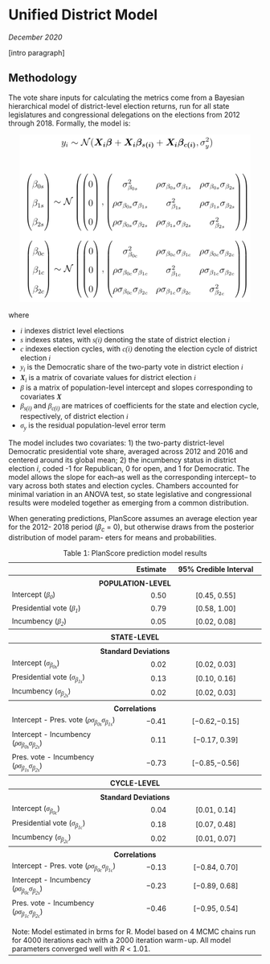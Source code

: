Unified District Model
===

_December 2020_

[intro paragraph]

Methodology
---

The vote share inputs for calculating the metrics come from a Bayesian hierarchical model of district-level election returns, run for all state legislatures and congressional delegations on the elections from 2012 through 2018. Formally, the model is:

<p style="text-align:center"><img src="matrix.png" style="width:460px;height:333px"></p>

where

- <var style="font-family:serif">i</var> indexes district level elections
- <var style="font-family:serif">s</var> indexes states, with <var style="font-family:serif">s(i)</var> denoting the state of district election <var style="font-family:serif">i</var>
- <var style="font-family:serif">c</var> indexes election cycles, with <var style="font-family:serif">c(i)</var> denoting the election cycle of district election <var style="font-family:serif">i</var>
- <var style="font-family:serif">y<sub>i</sub></var> is the Democratic share of the two-party vote in district election <var style="font-family:serif">i</var>
- <var style="font-family:serif"><b>X</b><sub>i</sub></var> is a matrix of covariate values for district election <var style="font-family:serif">i</var>
- <var style="font-family:serif">β</var> is a matrix of population-level intercept and slopes corresponding to covariates <var style="font-family:serif"><b>X</b></var>
- <var style="font-family:serif">β<sub>s(i)</sub></var> and <var style="font-family:serif">β<sub>c(i)</sub></var> are matrices of coefficients for the state and election cycle, respectively, of district election <var style="font-family:serif">i</var>
- <var style="font-family:serif">σ<sub>y</sub></var> is the residual population-level error term

The model includes two covariates: 1) the two-party district-level Democratic presidential vote share, averaged across 2012 and 2016 and centered around its global mean; 2) the incumbency status in district election *i*, coded -1 for Republican, 0 for open, and 1 for Democratic. The model allows the slope for each–as well as the corresponding intercept– to vary across both states and election cycles. Chambers accounted for minimal variation in an ANOVA test, so state legislative and congressional results were modeled together as emerging from a common distribution.

When generating predictions, PlanScore assumes an average election year for the 2012- 2018 period (*β<sub>c</sub>* = 0), but otherwise draws from the posterior distribution of model param- eters for means and probabilities.

<table>
    <caption>Table 1: PlanScore prediction model results</caption>
    <thead>
        <tr>
            <th></th>
            <th style="text-align:right">Estimate</th>
            <th style="text-align:center">95% Credible Interval</th>
        </tr>
    </thead>
    <tbody>
        <tr>
            <th colspan="3" style="padding-top:.5em">POPULATION-LEVEL</th>
        </tr>
        <tr>
            <td style="font-weight:normal">Intercept (<var style="font-family:serif">β<sub>0</sub></var>)</td>
            <td align="right">0.50</td>
            <td align="center">[0.45, 0.55]</td>
        </tr>
        <tr>
            <td style="font-weight:normal">Presidential vote (<var style="font-family:serif">β<sub>1</sub></var>)</td>
            <td align="right">0.79</td>
            <td align="center">[0.58, 1.00]</td>
        </tr>
        <tr>
            <td style="font-weight:normal">Incumbency (<var style="font-family:serif">β<sub>2</sub></var>)</td>
            <td align="right">0.05</td>
            <td align="center">[0.02, 0.08]</td>
        </tr>
        <tr>
            <th colspan="3" style="padding-top:.5em">STATE-LEVEL</th>
        </tr>
        <tr>
            <th colspan="3" style="padding-top:.5em">Standard Deviations</th>
        </tr>
        <tr>
            <td style="font-weight:normal">Intercept (<var style="font-family:serif">σ<sub>β<sub>0s</sub></sub></var>)</td>
            <td align="right">0.02</td>
            <td align="center">[0.02, 0.03]</td>
        </tr>
        <tr>
            <td style="font-weight:normal">Presidential vote (<var style="font-family:serif">σ<sub>β<sub>1s</sub></sub></var>)</td>
            <td align="right">0.13</td>
            <td align="center">[0.10, 0.16]</td>
        </tr>
        <tr>
            <td style="font-weight:normal">Incumbency (<var style="font-family:serif">σ<sub>β<sub>2s</sub></sub></var>)</td>
            <td align="right">0.02</td>
            <td align="center">[0.02, 0.03]</td>
        </tr>
        <tr>
            <th colspan="3" style="padding-top:.5em">Correlations</th>
        </tr>
        <tr>
            <td style="font-weight:normal">Intercept - Pres. vote (<var style="font-family:serif">ρσ<sub>β<sub>0s</sub></sub></var><var style="font-family:serif">σ<sub>β<sub>1s</sub></sub></var>)</td>
            <td align="right">−0.41</td>
            <td align="center">[−0.62,−0.15]</td>
        </tr>
        <tr>
            <td style="font-weight:normal">Intercept - Incumbency (<var style="font-family:serif">ρσ<sub>β<sub>0s</sub></sub></var><var style="font-family:serif">σ<sub>β<sub>2s</sub></sub></var>)</td>
            <td align="right">0.11</td>
            <td align="center">[−0.17, 0.39]</td>
        </tr>
        <tr>
            <td style="font-weight:normal">Pres. vote - Incumbency (<var style="font-family:serif">ρσ<sub>β<sub>1s</sub></sub></var><var style="font-family:serif">σ<sub>β<sub>2s</sub></sub></var>)</td>
            <td align="right">−0.73</td>
            <td align="center">[−0.85,−0.56]</td>
        </tr>
        <tr>
            <th colspan="3" style="padding-top:.5em">CYCLE-LEVEL</th>
        </tr>
        <tr>
            <th colspan="3" style="padding-top:.5em">Standard Deviations</th>
        </tr>
        <tr>
            <td style="font-weight:normal">Intercept (<var style="font-family:serif">σ<sub>β<sub>0c</sub></sub></var>)</td>
            <td align="right">0.04</td>
            <td align="center">[0.01, 0.14]</td>
        </tr>
        <tr>
            <td style="font-weight:normal">Presidential vote (<var style="font-family:serif">σ<sub>β<sub>1c</sub></sub></var>)</td>
            <td align="right">0.18</td>
            <td align="center">[0.07, 0.48]</td>
        </tr>
        <tr>
            <td style="font-weight:normal">Incumbency (<var style="font-family:serif">σ<sub>β<sub>2c</sub></sub></var>)</td>
            <td align="right">0.02</td>
            <td align="center">[0.01, 0.07]</td>
        </tr>
        <tr>
            <th colspan="3" style="padding-top:.5em">Correlations</th>
        </tr>
        <tr>
            <td style="font-weight:normal">Intercept - Pres. vote (<var style="font-family:serif">ρσ<sub>β<sub>0c</sub></sub></var><var style="font-family:serif">σ<sub>β<sub>1c</sub></sub></var>)</td>
            <td align="right">−0.13</td>
            <td align="center">[−0.84, 0.70]</td>
        </tr>
        <tr>
            <td style="font-weight:normal">Intercept - Incumbency (<var style="font-family:serif">ρσ<sub>β<sub>0c</sub></sub></var><var style="font-family:serif">σ<sub>β<sub>2s</sub></sub></var>)</td>
            <td align="right">−0.23</td>
            <td align="center">[−0.89, 0.68]</td>
        </tr>
        <tr>
            <td style="font-weight:normal">Pres. vote - Incumbency (<var style="font-family:serif">ρσ<sub>β<sub>1c</sub></sub></var><var style="font-family:serif">σ<sub>β<sub>2c</sub></sub></var>)</td>
            <td align="right">−0.46</td>
            <td align="center">[−0.95, 0.54]</td>
        </tr>
        <tr>
            <td colspan="3" style="padding-top:1em;font-weight:normal">
                Note: Model estimated in brms for R. Model based on 4 MCMC chains run for 4000 iterations each with a 2000 iteration warm-up. All model parameters converged well with <var>R</var> < 1.01.
            </td>
        </tr>
    </tbody>
</table>
